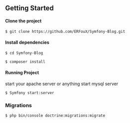 ## Getting Started

#### Clone the project
```
$ git clone https://github.com/ERFouX/Symfony-Blog.git
```
#### Install dependencies
```
$ cd Symfony-Blog
```
```
$ composer install
```
#### Running Project

start your apache server or anything
start mysql server
```
$ Symfony start:server
```
### Migrations

```
$ php bin/console doctrine:migrations:migrate
```
